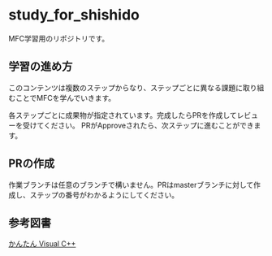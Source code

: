 # study_for_shishido
MFC学習用のリポジトリです。

## 学習の進め方
このコンテンツは複数のステップからなり、ステップごとに異なる課題に取り組むことでMFCを学んでいきます。

各ステップごとに成果物が指定されています。完成したらPRを作成してレビューを受けてください。
PRがApproveされたら、次ステップに進むことができます。

## PRの作成
作業ブランチは任意のブランチで構いません。PRはmasterブランチに対して作成し、ステップの番号がわかるようにしてください。

## 参考図書
[かんたん Visual C++](https://gihyo.jp/book/2017/978-4-7741-9259-8 "")

